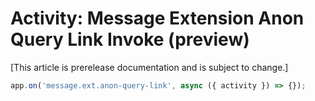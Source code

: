 # Activity: Message Extension Anon Query Link Invoke (preview)

[This article is prerelease documentation and is subject to change.]

```typescript
app.on('message.ext.anon-query-link', async ({ activity }) => {});
```